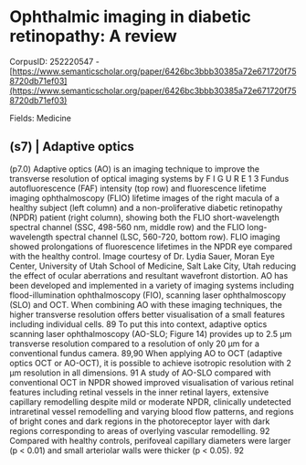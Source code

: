 # Ophthalmic imaging in diabetic retinopathy: A review

CorpusID: 252220547 - [https://www.semanticscholar.org/paper/6426bc3bbb30385a72e671720f758720db71ef03](https://www.semanticscholar.org/paper/6426bc3bbb30385a72e671720f758720db71ef03)

Fields: Medicine

## (s7) | Adaptive optics
(p7.0) Adaptive optics (AO) is an imaging technique to improve the transverse resolution of optical imaging systems by F I G U R E 1 3 Fundus autofluorescence (FAF) intensity (top row) and fluorescence lifetime imaging ophthalmoscopy (FLIO) lifetime images of the right macula of a healthy subject (left column) and a non-proliferative diabetic retinopathy (NPDR) patient (right column), showing both the FLIO short-wavelength spectral channel (SSC, 498-560 nm, middle row) and the FLIO long-wavelength spectral channel (LSC, 560-720, bottom row). FLIO imaging showed prolongations of fluorescence lifetimes in the NPDR eye compared with the healthy control. Image courtesy of Dr. Lydia Sauer, Moran Eye Center, University of Utah School of Medicine, Salt Lake City, Utah reducing the effect of ocular aberrations and resultant wavefront distortion. AO has been developed and implemented in a variety of imaging systems including flood-illumination ophthalmoscopy (FIO), scanning laser ophthalmoscopy (SLO) and OCT. When combining AO with these imaging techniques, the higher transverse resolution offers better visualisation of a small features including individual cells. 89 To put this into context, adaptive optics scanning laser ophthalmoscopy (AO-SLO; Figure 14) provides up to 2.5 μm transverse resolution compared to a resolution of only 20 μm for a conventional fundus camera. 89,90 When applying AO to OCT (adaptive optics OCT or AO-OCT), it is possible to achieve isotropic resolution with 2 μm resolution in all dimensions. 91 A study of AO-SLO compared with conventional OCT in NPDR showed improved visualisation of various retinal features including retinal vessels in the inner retinal layers, extensive capillary remodelling despite mild or moderate NPDR, clinically undetected intraretinal vessel remodelling and varying blood flow patterns, and regions of bright cones and dark regions in the photoreceptor layer with dark regions corresponding to areas of overlying vascular remodelling. 92 Compared with healthy controls, perifoveal capillary diameters were larger (p < 0.01) and small arteriolar walls were thicker (p < 0.05). 92 
